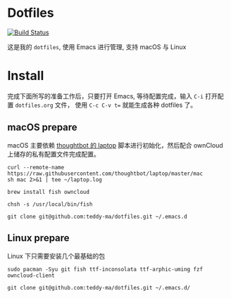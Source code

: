 # Dotfiles
[![Build Status](https://www.travis-ci.com/teddy-ma/dotfiles.svg?branch=master)](https://www.travis-ci.com/teddy-ma/dotfiles)

这是我的 `dotfiles`,  使用 Emacs 进行管理, 支持 macOS 与 Linux

# Install

完成下面所写的准备工作后，只要打开 Emacs, 等待配置完成，输入 `C-i` 打开配置 `dotfiles.org` 文件，
使用 `C-c C-v t=` 就能生成各种 dotfiles 了。

## macOS prepare

macOS 主要依赖 [thoughtbot 的 laptop](https://github.com/thoughtbot/laptop) 脚本进行初始化，然后配合 ownCloud 上储存的私有配置文件完成配置。

  ```shell
  curl --remote-name https://raw.githubusercontent.com/thoughtbot/laptop/master/mac
  sh mac 2>&1 | tee ~/laptop.log

  brew install fish owncloud

  chsh -s /usr/local/bin/fish

  git clone git@github.com:teddy-ma/dotfiles.git ~/.emacs.d
  ```

## Linux prepare

Linux 下只需要安装几个最基础的包

  ```shell
  sudo pacman -Syu git fish ttf-inconsolata ttf-arphic-uming fzf owncloud-client

  git clone git@github.com:teddy-ma/dotfiles.git ~/.emacs.d/
  ```
